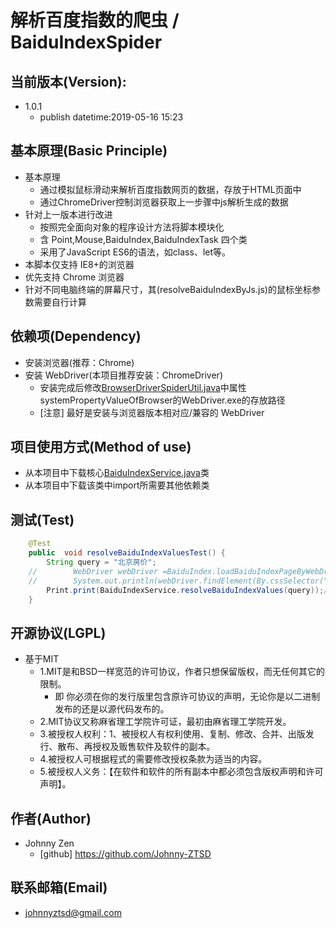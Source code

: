# 解析百度指数的爬虫 / BaiduIndexSpider

## 当前版本(Version):
+ 1.0.1
    + publish datetime:2019-05-16 15:23
## 基本原理(Basic Principle)
+ 基本原理
    + 通过模拟鼠标滑动来解析百度指数网页的数据，存放于HTML页面中
    + 通过ChromeDriver控制浏览器获取上一步骤中js解析生成的数据
+ 针对上一版本进行改进
    + 按照完全面向对象的程序设计方法将脚本模块化
    + 含 Point,Mouse,BaiduIndex,BaiduIndexTask 四个类
    + 采用了JavaScript ES6的语法，如class、let等。
+ 本脚本仅支持 IE8+的浏览器
+ 优先支持 Chrome 浏览器
+ 针对不同电脑终端的屏幕尺寸，其(resolveBaiduIndexByJs.js)的鼠标坐标参数需要自行计算

## 依赖项(Dependency)
+ 安装浏览器(推荐：Chrome)
+ 安装 WebDriver(本项目推荐安装：ChromeDriver)
    + 安装完成后修改[BrowserDriverSpiderUtil.java](https://github.com/Johnny-ZTSD/BaiduIndexSpider/blob/master/src/main/java/cn/johnnyzen/util/spider/BrowserDriverSpiderUtil.java)中属性systemPropertyValueOfBrowser的WebDriver.exe的存放路径
    + [注意] 最好是安装与浏览器版本相对应/兼容的 WebDriver

## 项目使用方式(Method of use)
+ 从本项目中下载核心[BaiduIndexService.java](https://github.com/Johnny-ZTSD/BaiduIndexSpider/blob/master/src/main/java/cn/johnnyzen/app/spider/BaiduIndexService.java)类
+ 从本项目中下载该类中import所需要其他依赖类

## 测试(Test)
``` java
    @Test
    public  void resolveBaiduIndexValuesTest() {
        String query = "北京房价";
    //        WebDriver webDriver =BaiduIndex.loadBaiduIndexPageByWebDriver(query);
    //        System.out.println(webDriver.findElement(By.cssSelector("html")).getText());
        Print.print(BaiduIndexService.resolveBaiduIndexValues(query));//获取解析的数据
    }
```

## 开源协议(LGPL)
+ 基于MIT
    + 1.MIT是和BSD一样宽范的许可协议，作者只想保留版权，而无任何其它的限制。
        + 即 你必须在你的发行版里包含原许可协议的声明，无论你是以二进制发布的还是以源代码发布的。
    + 2.MIT协议又称麻省理工学院许可证，最初由麻省理工学院开发。
    + 3.被授权人权利：1、被授权人有权利使用、复制、修改、合并、出版发行、散布、再授权及贩售软件及软件的副本。
    + 4.被授权人可根据程式的需要修改授权条款为适当的内容。
    + 5.被授权人义务：【在软件和软件的所有副本中都必须包含版权声明和许可声明】。

## 作者(Author)
+ Johnny Zen
    + [github] https://github.com/Johnny-ZTSD

## 联系邮箱(Email)
+ johnnyztsd@gmail.com
